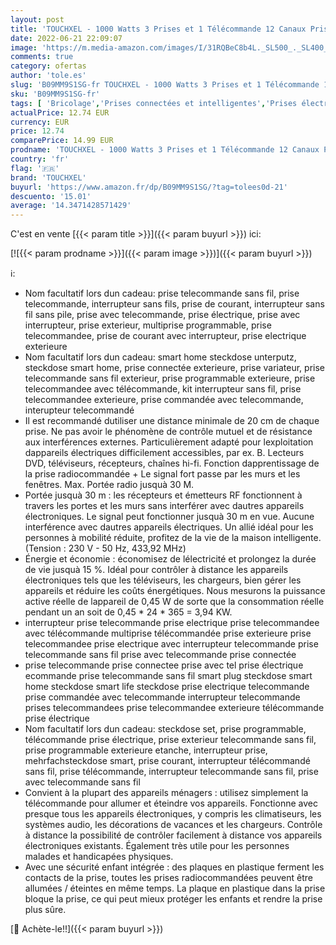 ```yaml
---
layout: post
title: 'TOUCHXEL - 1000 Watts 3 Prises et 1 Télécommande 12 Canaux Prise Télécommandée Programmable  Prise Electrique Fiche de Télécommande Interrupteur Sans Fil Portée de Fonctionnement Jusqu à 30M Prise de Courant'
date: 2022-06-21 22:09:07
image: 'https://m.media-amazon.com/images/I/31RQBeC8b4L._SL500_._SL400_.jpg'
comments: true
category: ofertas
author: 'tole.es'
slug: 'B09MM9S1SG-fr TOUCHXEL - 1000 Watts 3 Prises et 1 Télécommande 12 Canaux...'
sku: 'B09MM9S1SG-fr'
tags: [ 'Bricolage','Prises connectées et intelligentes','Prises électriques et accessoires','touchxel','Électricité','🇫🇷', ]
actualPrice: 12.74 EUR
currency: EUR
price: 12.74
comparePrice: 14.99 EUR
prodname: 'TOUCHXEL - 1000 Watts 3 Prises et 1 Télécommande 12 Canaux Prise Télécommandée Programmable  Prise Electrique Fiche de Télécommande Interrupteur Sans Fil Portée de Fonctionnement Jusqu à 30M Prise de Courant'
country: 'fr'
flag: '🇫🇷'
brand: 'TOUCHXEL'
buyurl: 'https://www.amazon.fr/dp/B09MM9S1SG/?tag=tolees0d-21'
descuento: '15.01'
average: '14.3471428571429'
---
```


C'est en vente [{{< param title >}}]({{< param buyurl >}}) ici:

[![{{< param prodname >}}]({{< param image >}})]({{< param buyurl >}})

ℹ️:

- Nom facultatif lors dun cadeau: prise telecommande sans fil, prise telecommande, interrupteur sans fils, prise de courant, interrupteur sans fil sans pile, prise avec telecommande, prise électrique, prise avec interrupteur, prise exterieur, multiprise programmable, prise telecommandee, prise de courant avec interrupteur, prise electrique exterieure
- Nom facultatif lors dun cadeau: smart home steckdose unterputz, steckdose smart home, prise connectée exterieure, prise variateur, prise telecommande sans fil exterieur, prise programmable exterieure, prise telecommandee avec télécommande, kit interrupteur sans fil, prise telecommandee exterieure, prise commandée avec telecommande, interupteur telecommandé
- Il est recommandé dutiliser une distance minimale de 20 cm de chaque prise. Ne pas avoir le phénomène de contrôle mutuel et de résistance aux interférences externes. Particulièrement adapté pour lexploitation dappareils électriques difficilement accessibles, par ex. B. Lecteurs DVD, téléviseurs, récepteurs, chaînes hi-fi. Fonction dapprentissage de la prise radiocommandée + Le signal fort passe par les murs et les fenêtres. Max. Portée radio jusquà 30 M.
- Portée jusquà 30 m : les récepteurs et émetteurs RF fonctionnent à travers les portes et les murs sans interférer avec dautres appareils électroniques. Le signal peut fonctionner jusquà 30 m en vue. Aucune interférence avec dautres appareils électriques. Un allié idéal pour les personnes à mobilité réduite, profitez de la vie de la maison intelligente. (Tension : 230 V - 50 Hz, 433,92 MHz)
- Énergie et économie : économisez de lélectricité et prolongez la durée de vie jusquà 15 %. Idéal pour contrôler à distance les appareils électroniques tels que les téléviseurs, les chargeurs, bien gérer les appareils et réduire les coûts énergétiques. Nous mesurons la puissance active réelle de lappareil de 0,45 W de sorte que la consommation réelle pendant un an soit de 0,45 * 24 * 365 = 3,94 KW.
- interrupteur prise telecommande prise electrique prise telecommandee avec télécommande multiprise télécommandée prise exterieure prise telecommandee prise electrique avec interrupteur telecommande prise telecommande sans fil prise avec telecommande prise connectée
- prise telecommande prise connectee prise avec tel prise électrique ecommande prise telecommande sans fil smart plug steckdose smart home steckdose smart life steckdose prise electrique telecommande prise commandée avec telecommande interrupteur telecommande prises telecommandees prise telecommandee exterieure télécommande prise électrique
- Nom facultatif lors dun cadeau: steckdose set, prise programmable, télécommande prise électrique, prise exterieur telecommande sans fil, prise programmable exterieure etanche, interrupteur prise, mehrfachsteckdose smart, prise courant, interrupteur télécommandé sans fil, prise télécommande, interrupteur telecommande sans fil, prise avec telecommande sans fil
- Convient à la plupart des appareils ménagers : utilisez simplement la télécommande pour allumer et éteindre vos appareils. Fonctionne avec presque tous les appareils électroniques, y compris les climatiseurs, les systèmes audio, les décorations de vacances et les chargeurs. Contrôle à distance la possibilité de contrôler facilement à distance vos appareils électroniques existants. Également très utile pour les personnes malades et handicapées physiques.
- Avec une sécurité enfant intégrée : des plaques en plastique ferment les contacts de la prise, toutes les prises radiocommandées peuvent être allumées / éteintes en même temps. La plaque en plastique dans la prise bloque la prise, ce qui peut mieux protéger les enfants et rendre la prise plus sûre.

[🛒 Achète-le!!]({{< param buyurl >}})
